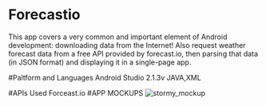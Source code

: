 # Forecastio
This app covers a very common and important element of Android development: downloading data from the Internet! Also request weather forecast data from a free API provided by forecast.io, then parsing that data (in JSON format) and displaying it in a single-page app.

#Paltform and Languages
Android Studio 2.1.3v
JAVA,XML

#APIs Used
Forceast.io 
#APP MOCKUPS
![stormy_mockup](https://cloud.githubusercontent.com/assets/16436289/17783586/54df09de-6596-11e6-92c4-8263424df3d8.png)
